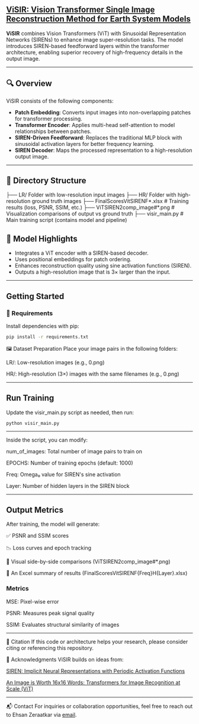 ## [ViSIR: Vision Transformer Single Image Reconstruction Method for Earth System Models](https://arxiv.org/abs/2502.06741)

**ViSIR** combines Vision Transformers (ViT) with Sinusoidal Representation Networks (SIRENs) to enhance image super-resolution tasks. The model introduces SIREN-based feedforward layers within the transformer architecture, enabling superior recovery of high-frequency details in the output image.

---

## 🔍 Overview

ViSIR consists of the following components:

- **Patch Embedding**: Converts input images into non-overlapping patches for transformer processing.
- **Transformer Encoder**: Applies multi-head self-attention to model relationships between patches.
- **SIREN-Driven Feedforward**: Replaces the traditional MLP block with sinusoidal activation layers for better frequency learning.
- **SIREN Decoder**: Maps the processed representation to a high-resolution output image.

---

## 📁 Directory Structure

├── LR/  Folder with low-resolution input images
├── HR/  Folder with high-resolution ground truth images
├── FinalScoresVitSIRENF*.xlsx # Training results (loss, PSNR, SSIM, etc.)
├── ViTSIREN2comp_image#*.png # Visualization comparisons of output vs ground truth
├── visir_main.py # Main training script (contains model and pipeline)


## 🧠 Model Highlights

- Integrates a ViT encoder with a SIREN-based decoder.
- Uses positional embeddings for patch ordering.
- Enhances reconstruction quality using sine activation functions (SIREN).
- Outputs a high-resolution image that is 3× larger than the input.

---

## Getting Started

### 🔧 Requirements

Install dependencies with pip:

```bash
pip install -r requirements.txt
```

🖼 Dataset Preparation
Place your image pairs in the following folders:

LR/: Low-resolution images (e.g., 0.png)

HR/: High-resolution (3×) images with the same filenames (e.g., 0.png)

---

## Run Training
Update the visir_main.py script as needed, then run:

```
python visir_main.py
```
---
Inside the script, you can modify:

num_of_images: Total number of image pairs to train on

EPOCHS: Number of training epochs (default: 1000)

Freq: Omega₀ value for SIREN's sine activation

Layer: Number of hidden layers in the SIREN block

---
## Output Metrics
After training, the model will generate:

✅ PSNR and SSIM scores

📉 Loss curves and epoch tracking

📸 Visual side-by-side comparisons (ViTSIREN2comp_image#*.png)

📑 An Excel summary of results (FinalScoresVitSIRENF{Freq}H{Layer}.xlsx)

### Metrics
MSE: Pixel-wise error

PSNR: Measures peak signal quality

SSIM: Evaluates structural similarity of images

---

📌 Citation
If this code or architecture helps your research, please consider citing or referencing this repository.

🙏 Acknowledgments
ViSIR builds on ideas from:

[SIREN: Implicit Neural Representations with Periodic Activation Functions](https://arxiv.org/abs/2006.09661)

[An Image is Worth 16x16 Words: Transformers for Image Recognition at Scale (ViT)](https://arxiv.org/abs/2010.11929)

---
📬 Contact
For inquiries or collaboration opportunities, feel free to reach out to Ehsan Zeraatkar via [email](mailto:ezeraatkar@gmail.com).




